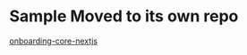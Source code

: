 # Sample Moved to its own repo
[onboarding-core-nextjs](https://github.com/Incode-Technologies-Example-Repos/onboarding-core-nextjs)